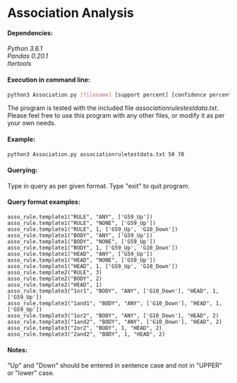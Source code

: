 # Association Analysis

#### Dependencies:
<i>
Python 3.6.1
<br>Pandas 0.20.1
<br>Itertools
</i>

#### Execution in command line: 

```bash
python3 Association.py [filename] [support percent] [confidence percent]
```
The program is tested with the included file <i>associationrulestestdata.txt</i>. 
Please feel free to use this program with any other files, or modify it as per your own needs.

#### Example:

```bash
python3 Association.py associationruletestdata.txt 50 70
```

#### Querying:
Type in query as per given format. Type "exit" to quit program.

#### Query format examples:
```
asso_rule.template1("RULE", "ANY", ['G59_Up'])
asso_rule.template1("RULE", "NONE", ['G59_Up'])
asso_rule.template1("RULE", 1, ['G59_Up', 'G10_Down'])
asso_rule.template1("BODY", "ANY", ['G59_Up'])
asso_rule.template1("BODY", "NONE", ['G59_Up'])
asso_rule.template1("BODY", 1, ['G59_Up', 'G10_Down'])
asso_rule.template1("HEAD", "ANY", ['G59_Up'])
asso_rule.template1("HEAD", "NONE", ['G59_Up'])
asso_rule.template1("HEAD", 1, ['G59_Up', 'G10_Down'])
asso_rule.template2("RULE", 3)
asso_rule.template2("BODY", 2)
asso_rule.template2("HEAD", 1)
asso_rule.template3("1or1", "BODY", "ANY", ['G10_Down'], "HEAD", 1, ['G59_Up'])
asso_rule.template3("1and1", "BODY", "ANY", ['G10_Down'], "HEAD", 1, ['G59_Up'])
asso_rule.template3("1or2", "BODY", "ANY", ['G10_Down'], "HEAD", 2)
asso_rule.template3("1and2", "BODY", "ANY", ['G10_Down'], "HEAD", 2)
asso_rule.template3("2or2", "BODY", 1, "HEAD", 2)
asso_rule.template3("2and2", "BODY", 1, "HEAD", 2)
```

#### Notes:
"Up" and "Down" should be entered in sentence case and not in "UPPER" or "lower" case.
